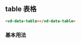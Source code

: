 ## table 表格

```html
<vd-data-table></vd-data-table>
```

### 基本用法

<example-board :component="TableBasic" ></example-board>

<script>
import TableBasic from 'docs/examples/data/dataTable/TableBasic';

export default {
  data() {
    return {
      TableBasic
  }
}
}
</script>
